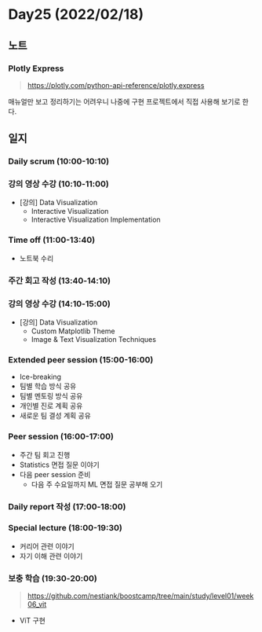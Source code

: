 # Day25 (2022/02/18)

## 노트

### Plotly Express

> https://plotly.com/python-api-reference/plotly.express

매뉴얼만 보고 정리하기는 어려우니 나중에 구현 프로젝트에서 직접 사용해 보기로 한다.

## 일지

### Daily scrum (10:00-10:10)

### 강의 영상 수강 (10:10-11:00)

  * [강의] Data Visualization
    * Interactive Visualization
    * Interactive Visualization Implementation

### Time off (11:00-13:40)

  * 노트북 수리

### 주간 회고 작성 (13:40-14:10)

### 강의 영상 수강 (14:10-15:00)

  * [강의] Data Visualization
    * Custom Matplotlib Theme
    * Image & Text Visualization Techniques

### Extended peer session (15:00-16:00)

  * Ice-breaking
  * 팀별 학습 방식 공유
  * 팀별 멘토링 방식 공유
  * 개인별 진로 계획 공유
  * 새로운 팀 결성 계획 공유

### Peer session (16:00-17:00)

  * 주간 팀 회고 진행
  * Statistics 면접 질문 이야기
  * 다음 peer session 준비
    * 다음 주 수요일까지 ML 면접 질문 공부해 오기

### Daily report 작성 (17:00-18:00)

### Special lecture (18:00-19:30)

  * 커리어 관련 이야기
  * 자기 이해 관련 이야기

### 보충 학습 (19:30-20:00)

> https://github.com/nestiank/boostcamp/tree/main/study/level01/week06_vit

  * ViT 구현
